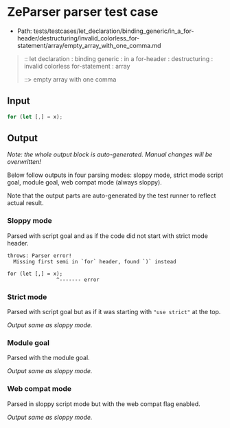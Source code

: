 # ZeParser parser test case

- Path: tests/testcases/let_declaration/binding_generic/in_a_for-header/destructuring/invalid_colorless_for-statement/array/empty_array_with_one_comma.md

> :: let declaration : binding generic : in a for-header : destructuring : invalid colorless for-statement : array
>
> ::> empty array with one comma

## Input

`````js
for (let [,] = x);
`````

## Output

_Note: the whole output block is auto-generated. Manual changes will be overwritten!_

Below follow outputs in four parsing modes: sloppy mode, strict mode script goal, module goal, web compat mode (always sloppy).

Note that the output parts are auto-generated by the test runner to reflect actual result.

### Sloppy mode

Parsed with script goal and as if the code did not start with strict mode header.

`````
throws: Parser error!
  Missing first semi in `for` header, found `)` instead

for (let [,] = x);
                ^------- error
`````

### Strict mode

Parsed with script goal but as if it was starting with `"use strict"` at the top.

_Output same as sloppy mode._

### Module goal

Parsed with the module goal.

_Output same as sloppy mode._

### Web compat mode

Parsed in sloppy script mode but with the web compat flag enabled.

_Output same as sloppy mode._
